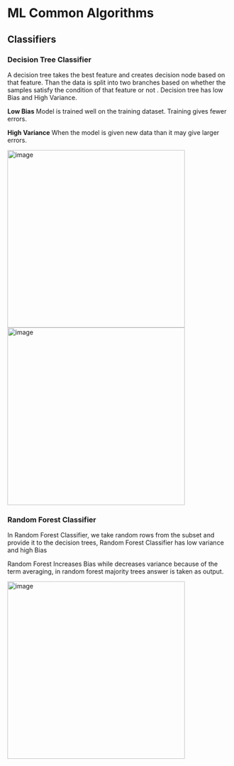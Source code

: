 # ML Common Algorithms

## Classifiers

### Decision Tree Classifier

A decision tree takes the best feature and creates decision node based on that feature. Than the data is split into two branches based on whether the samples satisfy the condition of that feature or not . Decision tree has low Bias and High Variance.

**Low Bias** Model is trained well on the training dataset. Training gives fewer errors.

**High Variance** When the model is given new data than it may give larger errors.

<img width="400" alt="image" src="https://github.com/AbdulHadi806/AI-Advance-Notes/assets/113926529/ec9b2d47-7c04-430f-9930-fba4b7ade618">

<img width="400" alt="image" src="https://github.com/AbdulHadi806/AI-Advance-Notes/assets/113926529/8e03d9ab-61db-4805-a793-45b83220c5b5">

### Random Forest Classifier

In Random Forest Classifier, we take random rows from the subset and provide it to the decision trees, Random Forest Classifier has low variance and high Bias

Random Forest Increases Bias while decreases variance because of the term averaging, in random forest majority trees answer is taken as output.

<img width="400" alt="image" src="https://github.com/AbdulHadi806/AI-Advance-Notes/assets/113926529/d87e59ca-c1e1-461a-b432-64d45b7b51b3">
